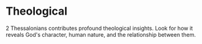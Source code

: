 # Theological

2 Thessalonians contributes profound theological insights. Look for how it reveals God's character, human nature, and the relationship between them.

